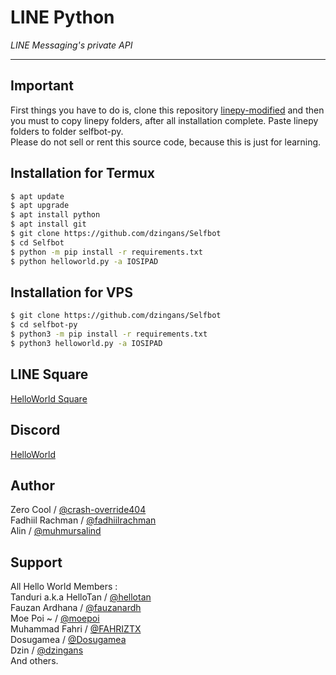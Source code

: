 # LINE Python

*LINE Messaging's private API*

----

## Important
First things you have to do is, clone this repository [linepy-modified](https://github.com/crash-override404/linepy-modified)
and then you must to copy linepy folders, after all installation complete. Paste linepy folders to folder selfbot-py.  
Please do not sell or rent this source code, because this is just for learning.

## Installation for Termux

```sh
$ apt update
$ apt upgrade
$ apt install python
$ apt install git
$ git clone https://github.com/dzingans/Selfbot
$ cd Selfbot
$ python -m pip install -r requirements.txt
$ python helloworld.py -a IOSIPAD
```

## Installation for VPS

```sh
$ git clone https://github.com/dzingans/Selfbot
$ cd selfbot-py
$ python3 -m pip install -r requirements.txt
$ python3 helloworld.py -a IOSIPAD
```

## LINE Square
[HelloWorld Square](https://line.me/ti/g2/JGUODBE4RE)

## Discord
[HelloWorld](https://discord.gg/5jqbutB)

## Author
Zero Cool / [@crash-override404](https://github.com/crash-override404)  
Fadhiil Rachman / [@fadhiilrachman](https://www.instagram.com/fadhiilrachman)  
Alin / [@muhmursalind](https://github.com/muhmursalind)

## Support
All Hello World Members :  
Tanduri a.k.a HelloTan / [@hellotan](https://github.com/hellotan)  
Fauzan Ardhana / [@fauzanardh](https://github.com/fauzanardh)  
Moe Poi ~ / [@moepoi](https://github.com/moepoi)  
Muhammad Fahri / [@FAHRIZTX](https://github.com/FAHRIZTX)  
Dosugamea / [@Dosugamea](https://github.com/Dosugamea)  
Dzin / [@dzingans](https://github.com/dzingans)  
And others.
